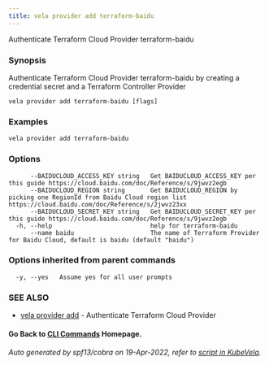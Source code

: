 ```yaml
---
title: vela provider add terraform-baidu
---
```


Authenticate Terraform Cloud Provider terraform-baidu

### Synopsis

Authenticate Terraform Cloud Provider terraform-baidu by creating a credential secret and a Terraform Controller Provider

```
vela provider add terraform-baidu [flags]
```

### Examples

```
vela provider add terraform-baidu
```

### Options

```
      --BAIDUCLOUD_ACCESS_KEY string   Get BAIDUCLOUD_ACCESS_KEY per this guide https://cloud.baidu.com/doc/Reference/s/9jwvz2egb
      --BAIDUCLOUD_REGION string       Get BAIDUCLOUD_REGION by picking one RegionId from Baidu Cloud region list https://cloud.baidu.com/doc/Reference/s/2jwvz23xx
      --BAIDUCLOUD_SECRET_KEY string   Get BAIDUCLOUD_SECRET_KEY per this guide https://cloud.baidu.com/doc/Reference/s/9jwvz2egb
  -h, --help                           help for terraform-baidu
      --name baidu                     The name of Terraform Provider for Baidu Cloud, default is baidu (default "baidu")
```

### Options inherited from parent commands

```
  -y, --yes   Assume yes for all user prompts
```

### SEE ALSO

* [vela provider add](vela_provider_add)	 - Authenticate Terraform Cloud Provider

#### Go Back to [CLI Commands](vela) Homepage.


###### Auto generated by spf13/cobra on 19-Apr-2022, refer to [script in KubeVela](https://github.com/kubevela/kubevela/tree/master/hack/docgen).
